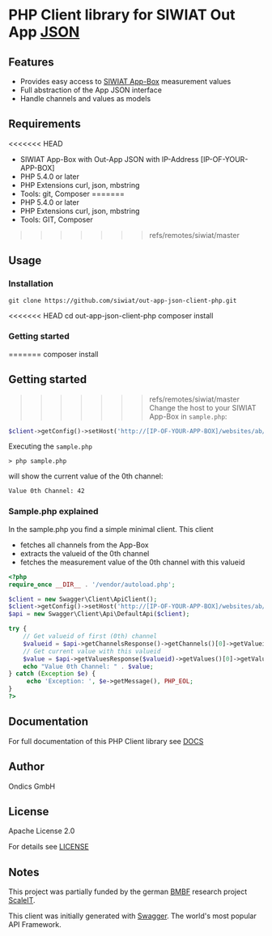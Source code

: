 # PHP Client library for SIWIAT Out App [JSON](http://siwiat.com/app/view/?appname=json)

## Features

* Provides easy access to [SIWIAT App-Box](http://www.siwiat.com) measurement values
* Full abstraction of the App JSON interface
* Handle channels and values as models

## Requirements

<<<<<<< HEAD
* SIWIAT App-Box with Out-App JSON with IP-Address [IP-OF-YOUR-APP-BOX]
* PHP 5.4.0 or later
* PHP Extensions curl, json, mbstring
* Tools: git, Composer
=======
* PHP 5.4.0 or later
* PHP Extensions curl, json, mbstring
* Tools: GIT, Composer
>>>>>>> refs/remotes/siwiat/master

## Usage

### Installation

    git clone https://github.com/siwiat/out-app-json-client-php.git
<<<<<<< HEAD
    cd out-app-json-client-php
    composer install
    
### Getting started
=======
    composer install
    
## Getting started

>>>>>>> refs/remotes/siwiat/master
Change the host to your SIWIAT App-Box in ```sample.php```:

```php
$client->getConfig()->setHost('http://[IP-OF-YOUR-APP-BOX]/websites/ab/index.php/json/api');
```

Executing the ```sample.php```

    > php sample.php
    
will show the current value of the 0th channel:

    Value 0th Channel: 42

    
### Sample.php explained

In the sample.php you find a simple minimal client. This client

* fetches all channels from the App-Box
* extracts the valueid of the 0th channel
* fetches the measurement value of the 0th channel with this valueid

```php
<?php
require_once __DIR__ . '/vendor/autoload.php';

$client = new Swagger\Client\ApiClient();
$client->getConfig()->setHost('http://[IP-OF-YOUR-APP-BOX]/websites/ab/index.php/json/api');
$api = new Swagger\Client\Api\DefaultApi($client);

try {
    // Get valueid of first (0th) channel 
    $valueid = $api->getChannelsResponse()->getChannels()[0]->getValueid();
    // Get current value with this valueid
    $value = $api->getValuesResponse($valueid)->getValues()[0]->getValue();
    echo "Value 0th Channel: " . $value;
} catch (Exception $e) {
     echo 'Exception: ', $e->getMessage(), PHP_EOL;
}
?>
```

## Documentation

For full documentation of this PHP Client library see [DOCS](DOCS.md)

## Author

Ondics GmbH

## License

Apache License 2.0

For details see [LICENSE](./LICENSE)

## Notes
This project was partially funded by the german [BMBF](https://www.bmbf.de/) research project [ScaleIT](http://scale-it.org).

This client was initially generated with [Swagger](http://swagger.io). The world's most popular API Framework.
